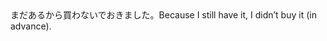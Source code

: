 <tr><td>まだあるから買わないでおきました。<td><tr><tr><td>Because I still have it, I didn’t buy it (in advance).<td><tr></table>

